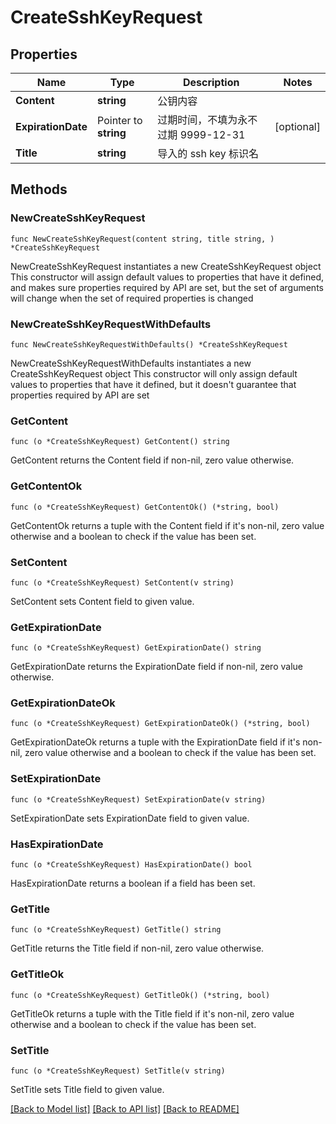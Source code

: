 # CreateSshKeyRequest

## Properties

Name | Type | Description | Notes
------------ | ------------- | ------------- | -------------
**Content** | **string** | 公钥内容 | 
**ExpirationDate** | Pointer to **string** | 过期时间，不填为永不过期 9999-12-31 | [optional] 
**Title** | **string** | 导入的 ssh key 标识名 | 

## Methods

### NewCreateSshKeyRequest

`func NewCreateSshKeyRequest(content string, title string, ) *CreateSshKeyRequest`

NewCreateSshKeyRequest instantiates a new CreateSshKeyRequest object
This constructor will assign default values to properties that have it defined,
and makes sure properties required by API are set, but the set of arguments
will change when the set of required properties is changed

### NewCreateSshKeyRequestWithDefaults

`func NewCreateSshKeyRequestWithDefaults() *CreateSshKeyRequest`

NewCreateSshKeyRequestWithDefaults instantiates a new CreateSshKeyRequest object
This constructor will only assign default values to properties that have it defined,
but it doesn't guarantee that properties required by API are set

### GetContent

`func (o *CreateSshKeyRequest) GetContent() string`

GetContent returns the Content field if non-nil, zero value otherwise.

### GetContentOk

`func (o *CreateSshKeyRequest) GetContentOk() (*string, bool)`

GetContentOk returns a tuple with the Content field if it's non-nil, zero value otherwise
and a boolean to check if the value has been set.

### SetContent

`func (o *CreateSshKeyRequest) SetContent(v string)`

SetContent sets Content field to given value.


### GetExpirationDate

`func (o *CreateSshKeyRequest) GetExpirationDate() string`

GetExpirationDate returns the ExpirationDate field if non-nil, zero value otherwise.

### GetExpirationDateOk

`func (o *CreateSshKeyRequest) GetExpirationDateOk() (*string, bool)`

GetExpirationDateOk returns a tuple with the ExpirationDate field if it's non-nil, zero value otherwise
and a boolean to check if the value has been set.

### SetExpirationDate

`func (o *CreateSshKeyRequest) SetExpirationDate(v string)`

SetExpirationDate sets ExpirationDate field to given value.

### HasExpirationDate

`func (o *CreateSshKeyRequest) HasExpirationDate() bool`

HasExpirationDate returns a boolean if a field has been set.

### GetTitle

`func (o *CreateSshKeyRequest) GetTitle() string`

GetTitle returns the Title field if non-nil, zero value otherwise.

### GetTitleOk

`func (o *CreateSshKeyRequest) GetTitleOk() (*string, bool)`

GetTitleOk returns a tuple with the Title field if it's non-nil, zero value otherwise
and a boolean to check if the value has been set.

### SetTitle

`func (o *CreateSshKeyRequest) SetTitle(v string)`

SetTitle sets Title field to given value.



[[Back to Model list]](../README.md#documentation-for-models) [[Back to API list]](../README.md#documentation-for-api-endpoints) [[Back to README]](../README.md)


